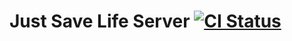 # Just Save Life Server [![CI Status](https://github.com/JustSaveLife/server/workflows/Testing%20CI/badge.svg)](https://github.com/JustSaveLife/server/actions?query=workflow%3A%22Testing+CI%22+branch%3Amaster)
